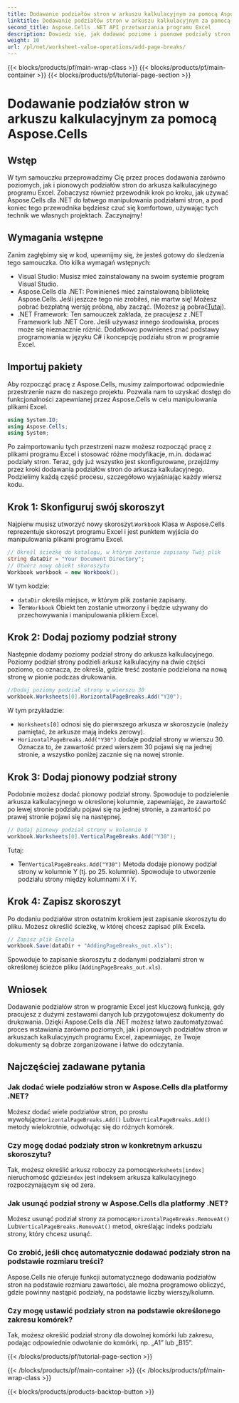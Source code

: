 ```yaml
---
title: Dodawanie podziałów stron w arkuszu kalkulacyjnym za pomocą Aspose.Cells
linktitle: Dodawanie podziałów stron w arkuszu kalkulacyjnym za pomocą Aspose.Cells
second_title: Aspose.Cells .NET API przetwarzania programu Excel
description: Dowiedz się, jak dodawać poziome i pionowe podziały stron w programie Excel za pomocą Aspose.Cells dla .NET dzięki temu przewodnikowi krok po kroku. Spraw, aby Twoje pliki programu Excel były przyjazne dla druku.
weight: 10
url: /pl/net/worksheet-value-operations/add-page-breaks/
---
```


{{< blocks/products/pf/main-wrap-class >}}
{{< blocks/products/pf/main-container >}}
{{< blocks/products/pf/tutorial-page-section >}}

# Dodawanie podziałów stron w arkuszu kalkulacyjnym za pomocą Aspose.Cells

## Wstęp
W tym samouczku przeprowadzimy Cię przez proces dodawania zarówno poziomych, jak i pionowych podziałów stron do arkusza kalkulacyjnego programu Excel. Zobaczysz również przewodnik krok po kroku, jak używać Aspose.Cells dla .NET do łatwego manipulowania podziałami stron, a pod koniec tego przewodnika będziesz czuć się komfortowo, używając tych technik we własnych projektach. Zaczynajmy!
## Wymagania wstępne
Zanim zagłębimy się w kod, upewnijmy się, że jesteś gotowy do śledzenia tego samouczka. Oto kilka wymagań wstępnych:
- Visual Studio: Musisz mieć zainstalowany na swoim systemie program Visual Studio.
-  Aspose.Cells dla .NET: Powinieneś mieć zainstalowaną bibliotekę Aspose.Cells. Jeśli jeszcze tego nie zrobiłeś, nie martw się! Możesz pobrać bezpłatną wersję próbną, aby zacząć. (Możesz ją pobrać[Tutaj](https://releases.aspose.com/cells/net/)).
- .NET Framework: Ten samouczek zakłada, że pracujesz z .NET Framework lub .NET Core. Jeśli używasz innego środowiska, proces może się nieznacznie różnić.
Dodatkowo powinieneś znać podstawy programowania w języku C# i koncepcję podziału stron w programie Excel.
## Importuj pakiety
Aby rozpocząć pracę z Aspose.Cells, musimy zaimportować odpowiednie przestrzenie nazw do naszego projektu. Pozwala nam to uzyskać dostęp do funkcjonalności zapewnianej przez Aspose.Cells w celu manipulowania plikami Excel.
```csharp
using System.IO;
using Aspose.Cells;
using System;
```
Po zaimportowaniu tych przestrzeni nazw możesz rozpocząć pracę z plikami programu Excel i stosować różne modyfikacje, m.in. dodawać podziały stron.
Teraz, gdy już wszystko jest skonfigurowane, przejdźmy przez kroki dodawania podziałów stron do arkusza kalkulacyjnego. Podzielimy każdą część procesu, szczegółowo wyjaśniając każdy wiersz kodu.
## Krok 1: Skonfiguruj swój skoroszyt
 Najpierw musisz utworzyć nowy skoroszyt.`Workbook` Klasa w Aspose.Cells reprezentuje skoroszyt programu Excel i jest punktem wyjścia do manipulowania plikami programu Excel.
```csharp
// Określ ścieżkę do katalogu, w którym zostanie zapisany Twój plik
string dataDir = "Your Document Directory";
// Utwórz nowy obiekt skoroszytu
Workbook workbook = new Workbook();
```
W tym kodzie:
- `dataDir` określa miejsce, w którym plik zostanie zapisany.
-  Ten`Workbook` Obiekt ten zostanie utworzony i będzie używany do przechowywania i manipulowania plikiem Excel.
## Krok 2: Dodaj poziomy podział strony
Następnie dodamy poziomy podział strony do arkusza kalkulacyjnego. Poziomy podział strony podzieli arkusz kalkulacyjny na dwie części poziomo, co oznacza, że określa, gdzie treść zostanie podzielona na nową stronę w pionie podczas drukowania.
```csharp
//Dodaj poziomy podział strony w wierszu 30
workbook.Worksheets[0].HorizontalPageBreaks.Add("Y30");
```
W tym przykładzie:
- `Worksheets[0]` odnosi się do pierwszego arkusza w skoroszycie (należy pamiętać, że arkusze mają indeks zerowy).
- `HorizontalPageBreaks.Add("Y30")` dodaje podział strony w wierszu 30. Oznacza to, że zawartość przed wierszem 30 pojawi się na jednej stronie, a wszystko poniżej zacznie się na nowej stronie.
## Krok 3: Dodaj pionowy podział strony
Podobnie możesz dodać pionowy podział strony. Spowoduje to podzielenie arkusza kalkulacyjnego w określonej kolumnie, zapewniając, że zawartość po lewej stronie podziału pojawi się na jednej stronie, a zawartość po prawej stronie pojawi się na następnej.
```csharp
// Dodaj pionowy podział strony w kolumnie Y
workbook.Worksheets[0].VerticalPageBreaks.Add("Y30");
```
Tutaj:
-  Ten`VerticalPageBreaks.Add("Y30")` Metoda dodaje pionowy podział strony w kolumnie Y (tj. po 25. kolumnie). Spowoduje to utworzenie podziału strony między kolumnami X i Y.
## Krok 4: Zapisz skoroszyt
Po dodaniu podziałów stron ostatnim krokiem jest zapisanie skoroszytu do pliku. Możesz określić ścieżkę, w której chcesz zapisać plik Excela.
```csharp
// Zapisz plik Excela
workbook.Save(dataDir + "AddingPageBreaks_out.xls");
```
Spowoduje to zapisanie skoroszytu z dodanymi podziałami stron w określonej ścieżce pliku (`AddingPageBreaks_out.xls`).
## Wniosek
Dodawanie podziałów stron w programie Excel jest kluczową funkcją, gdy pracujesz z dużymi zestawami danych lub przygotowujesz dokumenty do drukowania. Dzięki Aspose.Cells dla .NET możesz łatwo zautomatyzować proces wstawiania zarówno poziomych, jak i pionowych podziałów stron w arkuszach kalkulacyjnych programu Excel, zapewniając, że Twoje dokumenty są dobrze zorganizowane i łatwe do odczytania.
## Najczęściej zadawane pytania
### Jak dodać wiele podziałów stron w Aspose.Cells dla platformy .NET?
 Możesz dodać wiele podziałów stron, po prostu wywołując`HorizontalPageBreaks.Add()` Lub`VerticalPageBreaks.Add()` metody wielokrotnie, odwołując się do różnych komórek.
### Czy mogę dodać podziały stron w konkretnym arkuszu skoroszytu?
 Tak, możesz określić arkusz roboczy za pomocą`Worksheets[index]` nieruchomość gdzie`index` jest indeksem arkusza kalkulacyjnego rozpoczynającym się od zera.
### Jak usunąć podział strony w Aspose.Cells dla platformy .NET?
 Możesz usunąć podział strony za pomocą`HorizontalPageBreaks.RemoveAt()` Lub`VerticalPageBreaks.RemoveAt()` metod, określając indeks podziału strony, który chcesz usunąć.
### Co zrobić, jeśli chcę automatycznie dodawać podziały stron na podstawie rozmiaru treści?
Aspose.Cells nie oferuje funkcji automatycznego dodawania podziałów stron na podstawie rozmiaru zawartości, ale można programowo obliczyć, gdzie powinny nastąpić podziały, na podstawie liczby wierszy/kolumn.
### Czy mogę ustawić podziały stron na podstawie określonego zakresu komórek?
Tak, możesz określić podział strony dla dowolnej komórki lub zakresu, podając odpowiednie odwołanie do komórki, np. „A1” lub „B15”.

{{< /blocks/products/pf/tutorial-page-section >}}

{{< /blocks/products/pf/main-container >}}
{{< /blocks/products/pf/main-wrap-class >}}

{{< blocks/products/products-backtop-button >}}

